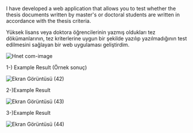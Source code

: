 I have developed a web application that allows you to test whether the thesis documents written by
master's or doctoral students are written in accordance with the thesis criteria.

Yüksek lisans veya doktora öğrencilerinin yazmış oldukları tez dökümanlarının, tez kriterlerine uygun bir şekilde yazılıp
yazılmadığının test edilmesini sağlayan bir web uygulaması geliştirdim.


![Hnet com-image](https://user-images.githubusercontent.com/39236950/113597238-13db1700-9644-11eb-9a63-af3cd8a36c05.gif)

1-) Example Result (Örnek sonuç) 

![Ekran Görüntüsü (42)](https://user-images.githubusercontent.com/39236950/113598109-4df8e880-9645-11eb-93e1-eca8d5180469.png)

2-)Example Result

![Ekran Görüntüsü (43)](https://user-images.githubusercontent.com/39236950/113598359-b0ea7f80-9645-11eb-89b8-a8407db94f4d.png)

3-)Example Result

![Ekran Görüntüsü (44)](https://user-images.githubusercontent.com/39236950/113598681-2ce4c780-9646-11eb-934b-9d9da2f152ce.png)
